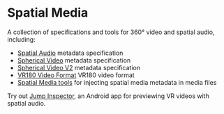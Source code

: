 # Spatial Media

A collection of specifications and tools for 360&deg; video and spatial audio, including:

- [Spatial Audio](docs/spatial-audio-rfc.md) metadata specification
- [Spherical Video](docs/spherical-video-rfc.md) metadata specification
- [Spherical Video V2](docs/spherical-video-v2-rfc.md) metadata specification
- [VR180 Video Format](docs/vr180.md) VR180 video format
- [Spatial Media tools](spatialmedia/) for injecting spatial media metadata in media files

Try out [Jump Inspector](https://g.co/jump/inspector), an Android app for previewing VR videos with spatial audio.
